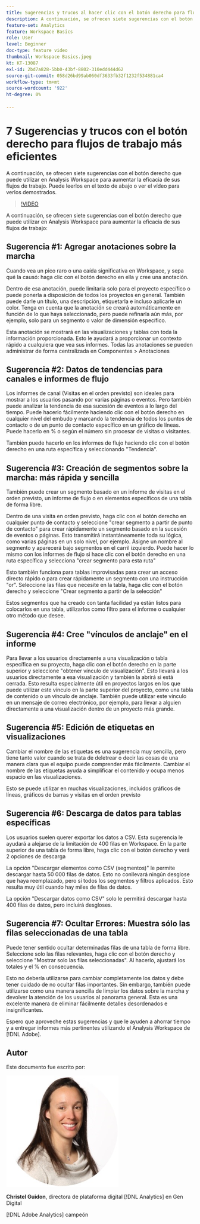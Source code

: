 ```yaml
---
title: Sugerencias y trucos al hacer clic con el botón derecho para flujos de trabajo más eficientes
description: A continuación, se ofrecen siete sugerencias con el botón derecho que puede utilizar en Analysis Workspace para aumentar la eficacia de sus flujos de trabajo.
feature-set: Analytics
feature: Workspace Basics
role: User
level: Beginner
doc-type: feature video
thumbnail: Workspace Basics.jpeg
kt: KT-13087
exl-id: 2bd7a828-5bb0-43bf-8802-310edd444d62
source-git-commit: 058d26bd99ab060df3633fb32f1232f534881ca4
workflow-type: tm+mt
source-wordcount: '922'
ht-degree: 0%

---
```


# 7 Sugerencias y trucos con el botón derecho para flujos de trabajo más eficientes

A continuación, se ofrecen siete sugerencias con el botón derecho que puede utilizar en Analysis Workspace para aumentar la eficacia de sus flujos de trabajo. Puede leerlos en el texto de abajo o ver el vídeo para verlos demostrados.

>[!VIDEO](https://video.tv.adobe.com/v/3422277/?quality=12&learn=on&captions=spa)

A continuación, se ofrecen siete sugerencias con el botón derecho que puede utilizar en Analysis Workspace para aumentar la eficacia de sus flujos de trabajo:

## Sugerencia #1: Agregar anotaciones sobre la marcha

Cuando vea un pico raro o una caída significativa en Workspace, y sepa qué la causó: haga clic con el botón derecho en ella y cree una anotación.

Dentro de esa anotación, puede limitarla solo para el proyecto específico o puede ponerla a disposición de todos los proyectos en general. También puede darle un título, una descripción, etiquetarla e incluso aplicarle un color. Tenga en cuenta que la anotación se creará automáticamente en función de lo que haya seleccionado, pero puede refinarla aún más, por ejemplo, solo para un segmento o valor de dimensión específico.

Esta anotación se mostrará en las visualizaciones y tablas con toda la información proporcionada. Esto le ayudará a proporcionar un contexto rápido a cualquiera que vea sus informes. Todas las anotaciones se pueden administrar de forma centralizada en Componentes > Anotaciones

## Sugerencia #2: Datos de tendencias para canales e informes de flujo

Los informes de canal (Visitas en el orden previsto) son ideales para mostrar a los usuarios pasando por varias páginas o eventos. Pero también puede analizar la tendencia de esa sucesión de eventos a lo largo del tiempo. Puede hacerlo fácilmente haciendo clic con el botón derecho en cualquier nivel del embudo y marcando la tendencia de todos los puntos de contacto o de un punto de contacto específico en un gráfico de líneas. Puede hacerlo en % o según el número sin procesar de visitas o visitantes.

También puede hacerlo en los informes de flujo haciendo clic con el botón derecho en una ruta específica y seleccionando &quot;Tendencia&quot;.

## Sugerencia #3: Creación de segmentos sobre la marcha: más rápida y sencilla

También puede crear un segmento basado en un informe de visitas en el orden previsto, un informe de flujo o en elementos específicos de una tabla de forma libre.

Dentro de una visita en orden previsto, haga clic con el botón derecho en cualquier punto de contacto y seleccione &quot;crear segmento a partir de punto de contacto&quot; para crear rápidamente un segmento basado en la sucesión de eventos o páginas. Esto transmitirá instantáneamente toda su lógica, como varias páginas en un solo nivel, por ejemplo. Asigne un nombre al segmento y aparecerá bajo segmentos en el carril izquierdo. Puede hacer lo mismo con los informes de flujo si hace clic con el botón derecho en una ruta específica y selecciona &quot;crear segmento para esta ruta&quot;

Esto también funciona para tablas improvisadas para crear un acceso directo rápido o para crear rápidamente un segmento con una instrucción &quot;or&quot;. Seleccione las filas que necesite en la tabla, haga clic con el botón derecho y seleccione &quot;Crear segmento a partir de la selección&quot;

Estos segmentos que ha creado con tanta facilidad ya están listos para colocarlos en una tabla, utilizarlos como filtro para el informe o cualquier otro método que desee.

## Sugerencia #4: Cree &quot;vínculos de anclaje&quot; en el informe

Para llevar a los usuarios directamente a una visualización o tabla específica en su proyecto, haga clic con el botón derecho en la parte superior y seleccione &quot;obtener vínculo de visualización&quot;. Esto llevará a los usuarios directamente a esa visualización y también la abrirá si está cerrada. Esto resulta especialmente útil en proyectos largos en los que puede utilizar este vínculo en la parte superior del proyecto, como una tabla de contenido o un vínculo de anclaje. También puede utilizar este vínculo en un mensaje de correo electrónico, por ejemplo, para llevar a alguien directamente a una visualización dentro de un proyecto más grande.

## Sugerencia #5: Edición de etiquetas en visualizaciones

Cambiar el nombre de las etiquetas es una sugerencia muy sencilla, pero tiene tanto valor cuando se trata de deletrear o decir las cosas de una manera clara que el equipo puede comprender más fácilmente. Cambiar el nombre de las etiquetas ayuda a simplificar el contenido y ocupa menos espacio en las visualizaciones.

Esto se puede utilizar en muchas visualizaciones, incluidos gráficos de líneas, gráficos de barras y visitas en el orden previsto

## Sugerencia #6: Descarga de datos para tablas específicas

Los usuarios suelen querer exportar los datos a CSV. Esta sugerencia le ayudará a alejarse de la limitación de 400 filas en Workspace. En la parte superior de una tabla de forma libre, haga clic con el botón derecho y verá 2 opciones de descarga

La opción &quot;Descargar elementos como CSV (segmentos)&quot; le permite descargar hasta 50 000 filas de datos.  Esto no conllevará ningún desglose que haya reemplazado, pero sí todos los segmentos y filtros aplicados. Esto resulta muy útil cuando hay miles de filas de datos.

La opción &quot;Descargar datos como CSV&quot; solo le permitirá descargar hasta 400 filas de datos, pero incluirá desgloses.

## Sugerencia #7: Ocultar Errores: Muestra sólo las filas seleccionadas de una tabla

Puede tener sentido ocultar determinadas filas de una tabla de forma libre. Seleccione solo las filas relevantes, haga clic con el botón derecho y seleccione &quot;Mostrar solo las filas seleccionadas&quot;. Al hacerlo, ajustará los totales y el % en consecuencia.

Esto no debería utilizarse para cambiar completamente los datos y debe tener cuidado de no ocultar filas importantes. Sin embargo, también puede utilizarse como una manera sencilla de limpiar los datos sobre la marcha y devolver la atención de los usuarios al panorama general. Esta es una excelente manera de eliminar fácilmente detalles desordenados e insignificantes.

Espero que aproveche estas sugerencias y que le ayuden a ahorrar tiempo y a entregar informes más pertinentes utilizando el Analysis Workspace de [!DNL Adobe].

## Autor

Este documento fue escrito por:

![Christel Guidon](assets/christel-guidon.jpg)

**Christel Guidon**, directora de plataforma digital [!DNL Analytics] en Gen Digital

[!DNL Adobe Analytics] campeón
